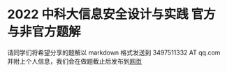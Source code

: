 # 2022 中科大信息安全设计与实践 官方与非官方题解
请同学们将希望分享的题解以 markdown 格式发送到 3497511332 AT qq.com 并附上个人信息，我们会在做题截止后发布到[网页](https://ustccybersecexp2022.github.io/writeup/)
